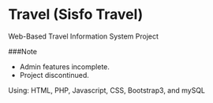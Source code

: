 # Travel (Sisfo Travel)
Web-Based Travel Information System Project

###Note
- Admin features incomplete.
- Project discontinued.

Using: HTML, PHP, Javascript, CSS, Bootstrap3, and mySQL
